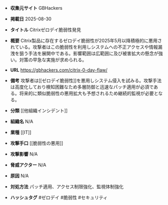 - **収集元サイト**
GBHackers

- **掲載日**
2025-08-30

- **タイトル**
Citrixゼロデイ脆弱性発見

- **概要**
Citrix製品に存在するゼロデイ脆弱性が2025年5月以降積極的に悪用されている。攻撃者はこの脆弱性を利用しシステムへの不正アクセスや情報漏洩を狙う手法を展開中である。影響範囲は広範囲に及び被害拡大の懸念が強い。対策の早急な実施が求められる。

- **URL**
https://gbhackers.com/citrix-0-day-flaw/

- **備考**
攻撃者は[[ゼロデイ脆弱性]]を悪用しシステム侵入を試みる。攻撃手法は高度化しており検知困難なため多層防御と迅速なパッチ適用が必須である。将来的に類似脆弱性の悪用拡大も予想されるため継続的監視が必要となる。

- **分類**
[[他組織インシデント]]

- **組織名**
N/A

- **業種**
[[IT]]

- **攻撃手口**
[[脆弱性の悪用]]

- **攻撃影響**
N/A

- **脅威アクター**
N/A

- **原因**
N/A

- **対処方法**
パッチ適用、アクセス制限強化、監視体制強化

- **ハッシュタグ**
#ゼロデイ #脆弱性 #セキュリティ
